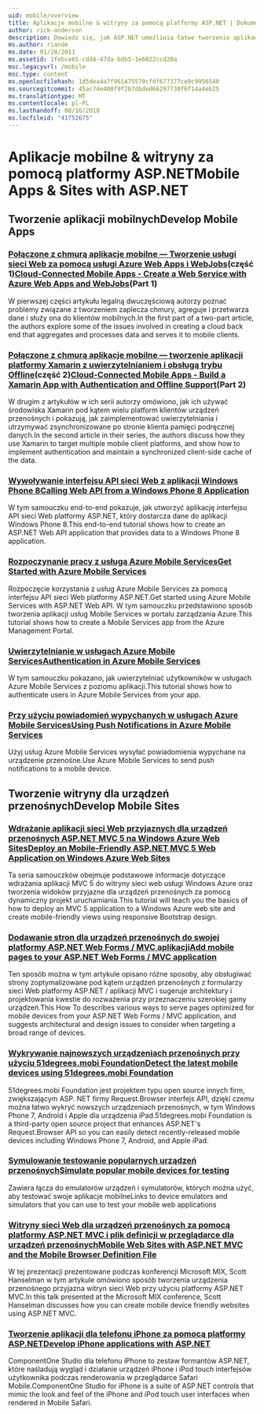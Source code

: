 ```yaml
---
uid: mobile/overview
title: Aplikacje mobilne & witryny za pomocą platformy ASP.NET | Dokumentacja firmy Microsoft
author: rick-anderson
description: Dowiedz się, jak ASP.NET umożliwia łatwe tworzenie aplikacji sieci Web dla urządzeń przenośnych
ms.author: riande
ms.date: 01/28/2011
ms.assetid: 1febce65-cdd4-47da-bdb5-1e6022ccd20a
msc.legacyurl: /mobile
msc.type: content
ms.openlocfilehash: 1d5dea4a7f961475579cfdf677377ce9c9956540
ms.sourcegitcommit: 45ac74e400f9f2b7dbded66297730f6f14a4eb25
ms.translationtype: MT
ms.contentlocale: pl-PL
ms.lasthandoff: 08/16/2018
ms.locfileid: "41752675"
---
```

<a name="mobile-apps--sites-with-aspnet"></a><span data-ttu-id="df112-103">Aplikacje mobilne & witryny za pomocą platformy ASP.NET</span><span class="sxs-lookup"><span data-stu-id="df112-103">Mobile Apps & Sites with ASP.NET</span></span>
====================
## <a name="develop-mobile-apps"></a><span data-ttu-id="df112-104">Tworzenie aplikacji mobilnych</span><span class="sxs-lookup"><span data-stu-id="df112-104">Develop Mobile Apps</span></span>


### <a name="cloud-connected-mobile-apps---create-a-web-service-with-azure-web-apps-and-webjobshttpsmsdnmicrosoftcommagazinemt185572part-1"></a><span data-ttu-id="df112-105">[Połączone z chmurą aplikacje mobilne — Tworzenie usługi sieci Web za pomocą usługi Azure Web Apps i WebJobs](https://msdn.microsoft.com/magazine/mt185572)(część 1)</span><span class="sxs-lookup"><span data-stu-id="df112-105">[Cloud-Connected Mobile Apps - Create a Web Service with Azure Web Apps and WebJobs](https://msdn.microsoft.com/magazine/mt185572)(Part 1)</span></span>

<span data-ttu-id="df112-106">W pierwszej części artykułu legalną dwuczęściową autorzy poznać problemy związane z tworzeniem zaplecza chmury, agreguje i przetwarza dane i służy ona do klientów mobilnych.</span><span class="sxs-lookup"><span data-stu-id="df112-106">In the first part of a two-part article, the authors explore some of the issues involved in creating a cloud back end that aggregates and processes data and serves it to mobile clients.</span></span>


### <a name="cloud-connected-mobile-apps---build-a-xamarin-app-with-authentication-and-offline-supporthttpsmsdnmicrosoftcommagazinemt422581aspxpart-2"></a><span data-ttu-id="df112-107">[Połączone z chmurą aplikacje mobilne — tworzenie aplikacji platformy Xamarin z uwierzytelnianiem i obsługą trybu Offline](https://msdn.microsoft.com/magazine/mt422581.aspx)(część 2)</span><span class="sxs-lookup"><span data-stu-id="df112-107">[Cloud-Connected Mobile Apps - Build a Xamarin App with Authentication and Offline Support](https://msdn.microsoft.com/magazine/mt422581.aspx)(Part 2)</span></span>

<span data-ttu-id="df112-108">W drugim z artykułów w ich serii autorzy omówiono, jak ich używać środowiska Xamarin pod kątem wielu platform klientów urządzeń przenośnych i pokazują, jak zaimplementować uwierzytelniania i utrzymywać zsynchronizowane po stronie klienta pamięci podręcznej danych.</span><span class="sxs-lookup"><span data-stu-id="df112-108">In the second article in their series, the authors discuss how they use Xamarin to target multiple mobile client platforms, and show how to implement authentication and maintain a synchronized client-side cache of the data.</span></span>


### <a name="calling-web-api-from-a-windows-phone-8-applicationweb-apioverviewmobile-clientscalling-web-api-from-a-windows-phone-8-applicationmd"></a>[<span data-ttu-id="df112-109">Wywoływanie interfejsu API sieci Web z aplikacji Windows Phone 8</span><span class="sxs-lookup"><span data-stu-id="df112-109">Calling Web API from a Windows Phone 8 Application</span></span>](../web-api/overview/mobile-clients/calling-web-api-from-a-windows-phone-8-application.md)

<span data-ttu-id="df112-110">W tym samouczku end-to-end pokazuje, jak utworzyć aplikację interfejsu API sieci Web platformy ASP.NET, który dostarcza dane do aplikacji Windows Phone 8.</span><span class="sxs-lookup"><span data-stu-id="df112-110">This end-to-end tutorial shows how to create an ASP.NET Web API application that provides data to a Windows Phone 8 application.</span></span>


### <a name="get-started-with-azure-mobile-serviceshttpsazuremicrosoftcomdocumentationarticlesmobile-services-dotnet-backend-windows-store-dotnet-get-startedwtmcidzumoaspnet"></a>[<span data-ttu-id="df112-111">Rozpoczynanie pracy z usługą Azure Mobile Services</span><span class="sxs-lookup"><span data-stu-id="df112-111">Get Started with Azure Mobile Services</span></span>](https://azure.microsoft.com/documentation/articles/mobile-services-dotnet-backend-windows-store-dotnet-get-started?WT.mc_id=zumo_aspnet)

<span data-ttu-id="df112-112">Rozpoczęcie korzystania z usług Azure Mobile Services za pomocą interfejsu API sieci Web platformy ASP.NET.</span><span class="sxs-lookup"><span data-stu-id="df112-112">Get started using Azure Mobile Services with ASP.NET Web API.</span></span> <span data-ttu-id="df112-113">W tym samouczku przedstawiono sposób tworzenia aplikacji usług Mobile Services w portalu zarządzania Azure.</span><span class="sxs-lookup"><span data-stu-id="df112-113">This tutorial shows how to create a Mobile Services app from the Azure Management Portal.</span></span>


### <a name="authentication-in-azure-mobile-serviceshttpsazuremicrosoftcomdocumentationarticlesmobile-services-dotnet-backend-windows-store-dotnet-get-started-userswtmcidzumoaspnet"></a>[<span data-ttu-id="df112-114">Uwierzytelnianie w usługach Azure Mobile Services</span><span class="sxs-lookup"><span data-stu-id="df112-114">Authentication in Azure Mobile Services</span></span>](https://azure.microsoft.com/documentation/articles/mobile-services-dotnet-backend-windows-store-dotnet-get-started-users/?WT.mc_id=zumo_aspnet)

<span data-ttu-id="df112-115">W tym samouczku pokazano, jak uwierzytelniać użytkowników w usługach Azure Mobile Services z poziomu aplikacji.</span><span class="sxs-lookup"><span data-stu-id="df112-115">This tutorial shows how to authenticate users in Azure Mobile Services from your app.</span></span>


### <a name="using-push-notifications-in-azure-mobile-serviceshttpsazuremicrosoftcomdocumentationarticlesmobile-services-dotnet-backend-windows-store-dotnet-get-started-pushwtmcidzumoaspnet"></a>[<span data-ttu-id="df112-116">Przy użyciu powiadomień wypychanych w usługach Azure Mobile Services</span><span class="sxs-lookup"><span data-stu-id="df112-116">Using Push Notifications in Azure Mobile Services</span></span>](https://azure.microsoft.com/documentation/articles/mobile-services-dotnet-backend-windows-store-dotnet-get-started-push/?WT.mc_id=zumo_aspnet)

<span data-ttu-id="df112-117">Użyj usług Azure Mobile Services wysyłać powiadomienia wypychane na urządzenie przenośne.</span><span class="sxs-lookup"><span data-stu-id="df112-117">Use Azure Mobile Services to send push notifications to a mobile device.</span></span>


## <a name="develop-mobile-sites"></a><span data-ttu-id="df112-118">Tworzenie witryny dla urządzeń przenośnych</span><span class="sxs-lookup"><span data-stu-id="df112-118">Develop Mobile Sites</span></span>


### <a name="deploy-an-mobile-friendly-aspnet-mvc-5-web-application-on-windows-azure-web-siteshttpsdocsmicrosoftcomazureapp-service-webweb-sites-dotnet-deploy-aspnet-mvc-mobile-app"></a>[<span data-ttu-id="df112-119">Wdrażanie aplikacji sieci Web przyjaznych dla urządzeń przenośnych ASP.NET MVC 5 na Windows Azure Web Sites</span><span class="sxs-lookup"><span data-stu-id="df112-119">Deploy an Mobile-Friendly ASP.NET MVC 5 Web Application on Windows Azure Web Sites</span></span>](https://docs.microsoft.com/azure/app-service-web/web-sites-dotnet-deploy-aspnet-mvc-mobile-app)

<span data-ttu-id="df112-120">Ta seria samouczków obejmuje podstawowe informacje dotyczące wdrażania aplikacji MVC 5 do witryny sieci web usługi Windows Azure oraz tworzenia widoków przyjazne dla urządzeń przenośnych za pomocą dynamiczny projekt uruchamiania.</span><span class="sxs-lookup"><span data-stu-id="df112-120">This tutorial will teach you the basics of how to deploy an MVC 5 application to a Windows Azure web site and create mobile-friendly views using responsive Bootstrap design.</span></span>


### <a name="add-mobile-pages-to-your-aspnet-web-forms--mvc-applicationwhitepapersadd-mobile-pages-to-your-aspnet-web-forms-mvc-applicationmd"></a>[<span data-ttu-id="df112-121">Dodawanie stron dla urządzeń przenośnych do swojej platformy ASP.NET Web Forms / MVC aplikacji</span><span class="sxs-lookup"><span data-stu-id="df112-121">Add mobile pages to your ASP.NET Web Forms / MVC application</span></span>](../whitepapers/add-mobile-pages-to-your-aspnet-web-forms-mvc-application.md)

<span data-ttu-id="df112-122">Ten sposób można w tym artykule opisano różne sposoby, aby obsługiwać strony zoptymalizowane pod kątem urządzeń przenośnych z formularzy sieci Web platformy ASP.NET / aplikacji MVC i sugeruje architektury i projektowania kwestie do rozważenia przy przeznaczeniu szerokiej gamy urządzeń.</span><span class="sxs-lookup"><span data-stu-id="df112-122">This How To describes various ways to serve pages optimized for mobile devices from your ASP.NET Web Forms / MVC application, and suggests architectural and design issues to consider when targeting a broad range of devices.</span></span>


### <a name="detect-the-latest-mobile-devices-using-51degreesmobi-foundationhttpsgithubcom51degreesdotnet-device-detection"></a>[<span data-ttu-id="df112-123">Wykrywanie najnowszych urządzeniach przenośnych przy użyciu 51degrees.mobi Foundation</span><span class="sxs-lookup"><span data-stu-id="df112-123">Detect the latest mobile devices using 51degrees.mobi Foundation</span></span>](https://github.com/51Degrees/dotNET-Device-Detection)

<span data-ttu-id="df112-124">51degrees.mobi Foundation jest projektem typu open source innych firm, zwiększającym ASP. NET firmy Request.Browser interfejs API, dzięki czemu można łatwo wykryć nowszych urządzeniach przenośnych, w tym Windows Phone 7, Android i Apple dla urządzenia iPad.</span><span class="sxs-lookup"><span data-stu-id="df112-124">51degrees.mobi Foundation is a third-party open source project that enhances ASP.NET's Request.Browser API so you can easily detect recently-released mobile devices including Windows Phone 7, Android, and Apple iPad.</span></span>


### <a name="simulate-popular-mobile-devices-for-testingdevice-simulatorsmd"></a>[<span data-ttu-id="df112-125">Symulowanie testowanie popularnych urządzeń przenośnych</span><span class="sxs-lookup"><span data-stu-id="df112-125">Simulate popular mobile devices for testing</span></span>](device-simulators.md)

<span data-ttu-id="df112-126">Zawiera łącza do emulatorów urządzeń i symulatorów, których można użyć, aby testować swoje aplikacje mobilne</span><span class="sxs-lookup"><span data-stu-id="df112-126">Links to device emulators and simulators that you can use to test your mobile web applications</span></span>


### <a name="mobile-web-sites-with-aspnet-mvc-and-the-mobile-browser-definition-filehttpwwwhanselmancomblogmixmobilewebsiteswithaspnetmvcandthemobilebrowserdefinitionfileaspx"></a>[<span data-ttu-id="df112-127">Witryny sieci Web dla urządzeń przenośnych za pomocą platformy ASP.NET MVC i plik definicji w przeglądarce dla urządzeń przenośnych</span><span class="sxs-lookup"><span data-stu-id="df112-127">Mobile Web Sites with ASP.NET MVC and the Mobile Browser Definition File</span></span>](http://www.hanselman.com/blog/MixMobileWebSitesWithASPNETMVCAndTheMobileBrowserDefinitionFile.aspx)

<span data-ttu-id="df112-128">W tej prezentacji prezentowane podczas konferencji Microsoft MIX, Scott Hanselman w tym artykule omówiono sposób tworzenia urządzenia przenośnego przyjazna witryn sieci Web przy użyciu platformy ASP.NET MVC.</span><span class="sxs-lookup"><span data-stu-id="df112-128">In this talk presented at the Microsoft MIX conference, Scott Hanselman discusses how you can create mobile device friendly websites using ASP.NET MVC.</span></span>


### <a name="develop-iphone-applications-with-aspnethttplabscomponentonecomiphone"></a>[<span data-ttu-id="df112-129">Tworzenie aplikacji dla telefonu iPhone za pomocą platformy ASP.NET</span><span class="sxs-lookup"><span data-stu-id="df112-129">Develop iPhone applications with ASP.NET</span></span>](http://labs.componentone.com/iPhone/)

<span data-ttu-id="df112-130">ComponentOne Studio dla telefonu iPhone to zestaw formantów ASP.NET, które naśladują wygląd i działanie urządzeń iPhone i iPod touch interfejsów użytkownika podczas renderowania w przeglądarce Safari Mobile.</span><span class="sxs-lookup"><span data-stu-id="df112-130">ComponentOne Studio for iPhone is a suite of ASP.NET controls that mimic the look and feel of the iPhone and iPod touch user interfaces when rendered in Mobile Safari.</span></span>
